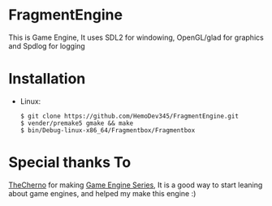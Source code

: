 # FragmentEngine

This is Game Engine, It uses SDL2 for windowing, OpenGL/glad for graphics and Spdlog for logging

# Installation
* Linux:
  ```
  $ git clone https://github.com/HemoDev345/FragmentEngine.git
  $ vender/premake5 gmake && make
  $ bin/Debug-linux-x86_64/Fragmentbox/Fragmentbox
  ```

# Special thanks To
[TheCherno](https://www.youtube.com/@thecherno) for making [Game Engine Series](https://www.youtube.com/watch?v=JxIZbV_XjAs), It is a good way to start leaning about game engines, and helped my make this engine :)
    
